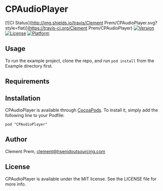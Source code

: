 # CPAudioPlayer

[![CI Status](http://img.shields.io/travis/Clement Prem/CPAudioPlayer.svg?style=flat)](https://travis-ci.org/Clement Prem/CPAudioPlayer)
[![Version](https://img.shields.io/cocoapods/v/CPAudioPlayer.svg?style=flat)](http://cocoadocs.org/docsets/CPAudioPlayer)
[![License](https://img.shields.io/cocoapods/l/CPAudioPlayer.svg?style=flat)](http://cocoadocs.org/docsets/CPAudioPlayer)
[![Platform](https://img.shields.io/cocoapods/p/CPAudioPlayer.svg?style=flat)](http://cocoadocs.org/docsets/CPAudioPlayer)

## Usage

To run the example project, clone the repo, and run `pod install` from the Example directory first.

## Requirements

## Installation

CPAudioPlayer is available through [CocoaPods](http://cocoapods.org). To install
it, simply add the following line to your Podfile:

    pod "CPAudioPlayer"

## Author

Clement Prem, clement@hsenidoutsourcing.com

## License

CPAudioPlayer is available under the MIT license. See the LICENSE file for more info.

